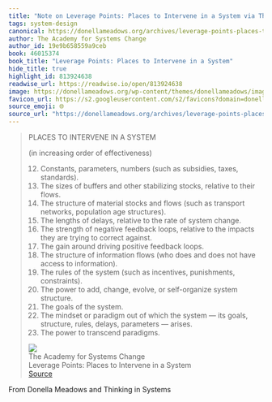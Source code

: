 ```yaml
---
title: "Note on Leverage Points: Places to Intervene in a System via The Academy for Systems Change"
tags: system-design
canonical: https://donellameadows.org/archives/leverage-points-places-to-intervene-in-a-system/?utm_source=substack&utm_medium=email
author: The Academy for Systems Change
author_id: 19e9b658559a9ceb
book: 46015374
book_title: "Leverage Points: Places to Intervene in a System"
hide_title: true
highlight_id: 813924638
readwise_url: https://readwise.io/open/813924638
image: https://donellameadows.org/wp-content/themes/donellameadows/images/logo-2.gif
favicon_url: https://s2.googleusercontent.com/s2/favicons?domain=donellameadows.org
source_emoji: 🌐
source_url: "https://donellameadows.org/archives/leverage-points-places-to-intervene-in-a-system/?utm_source=substack&utm_medium=email#:~:text=PLACES%20TO%20INTERVENE,to%20transcend%20paradigms."
---
```


> PLACES TO INTERVENE IN A SYSTEM
> 
> (in increasing order of effectiveness)
> 
> 12. Constants, parameters, numbers (such as subsidies, taxes, standards).
> 11. The sizes of buffers and other stabilizing stocks, relative to their flows.
> 10. The structure of material stocks and flows (such as transport networks, population age structures).
> 9. The lengths of delays, relative to the rate of system change.
> 8. The strength of negative feedback loops, relative to the impacts they are trying to correct against.
> 7. The gain around driving positive feedback loops.
> 6. The structure of information flows (who does and does not have access to information).
> 5. The rules of the system (such as incentives, punishments, constraints).
> 4. The power to add, change, evolve, or self-organize system structure.
> 3. The goals of the system.
> 2. The mindset or paradigm out of which the system — its goals, structure, rules, delays, parameters — arises.
> 1. The power to transcend paradigms.
> <div class="quoteback-footer"><div class="quoteback-avatar"><img class="mini-favicon" src="https://s2.googleusercontent.com/s2/favicons?domain=donellameadows.org"></div><div class="quoteback-metadata"><div class="metadata-inner"><span style="display:none">FROM:</span><div aria-label="The Academy for Systems Change" class="quoteback-author"> The Academy for Systems Change</div><div aria-label="Leverage Points: Places to Intervene in a System" class="quoteback-title"> Leverage Points: Places to Intervene in a System</div></div></div><div class="quoteback-backlink"><a target="_blank" aria-label="go to the full text of this quotation" rel="noopener" href="https://donellameadows.org/archives/leverage-points-places-to-intervene-in-a-system/?utm_source=substack&utm_medium=email#:~:text=PLACES%20TO%20INTERVENE,to%20transcend%20paradigms." class="quoteback-arrow"> Source</a></div></div>

From Donella Meadows and Thinking in Systems